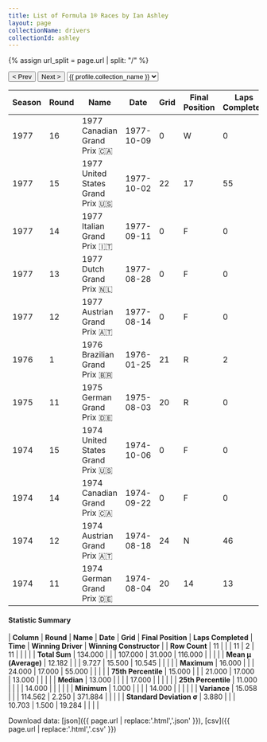 ```yaml
---
title: List of Formula 1® Races by Ian Ashley
layout: page
collectionName: drivers
collectionId: ashley
---
```


{% assign url_split = page.url | split: "/" %}
<div id="collection-navigation">
<button onclick="selector.options[selector.selectedIndex-1].value && (window.location = selector.options[selector.selectedIndex-1].value);">&lt; Prev</button>
<button onclick="selector.options[selector.selectedIndex+1].value && (window.location = selector.options[selector.selectedIndex+1].value);">Next &gt;</button>
<select id="selector" onchange="this.options[this.selectedIndex].value && (window.location = this.options[this.selectedIndex].value);">
  {% for collectionId in site.data[page.collectionName].refs %}
    {% if collectionId == page.collectionId %}
      {% assign selected = "selected" %}
    {% else %}
      {% assign selected = "" %}
    {% endif %}
    {% assign profile = site.data[page.collectionName][collectionId].profile %}
    <option value="/f1/{{ page.collectionName }}/{{ collectionId }}/{{ url_split[4] }}" {{ selected }}>{{ profile.collection_name }}</option>
  {% endfor %}
</select>
</div>

| Season | Round | Name | Date | Grid | Final Position | Laps Completed | Time | Winning Driver | Winning Constructor |
|--|--|--|--|--|--|--|--|--|--|
| 1977 | 16 | 1977 Canadian Grand Prix 🇨🇦 | 1977-10-09 | 0 | W | 0 |   | Jody Scheckter 🇿🇦 | Wolf 🇨🇦 |
| 1977 | 15 | 1977 United States Grand Prix 🇺🇸 | 1977-10-02 | 22 | 17 | 55 |   | James Hunt 🇬🇧 | McLaren 🇬🇧 |
| 1977 | 14 | 1977 Italian Grand Prix 🇮🇹 | 1977-09-11 | 0 | F | 0 |   | Mario Andretti 🇺🇸 | Team Lotus 🇬🇧 |
| 1977 | 13 | 1977 Dutch Grand Prix 🇳🇱 | 1977-08-28 | 0 | F | 0 |   | Niki Lauda 🇦🇹 | Ferrari 🇮🇹 |
| 1977 | 12 | 1977 Austrian Grand Prix 🇦🇹 | 1977-08-14 | 0 | F | 0 |   | Alan Jones 🇦🇺 | Shadow 🇬🇧 |
| 1976 | 1 | 1976 Brazilian Grand Prix 🇧🇷 | 1976-01-25 | 21 | R | 2 |   | Niki Lauda 🇦🇹 | Ferrari 🇮🇹 |
| 1975 | 11 | 1975 German Grand Prix 🇩🇪 | 1975-08-03 | 20 | R | 0 |   | Carlos Reutemann 🇦🇷 | Brabham 🇬🇧 |
| 1974 | 15 | 1974 United States Grand Prix 🇺🇸 | 1974-10-06 | 0 | F | 0 |   | Carlos Reutemann 🇦🇷 | Brabham 🇬🇧 |
| 1974 | 14 | 1974 Canadian Grand Prix 🇨🇦 | 1974-09-22 | 0 | F | 0 |   | Emerson Fittipaldi 🇧🇷 | McLaren 🇬🇧 |
| 1974 | 12 | 1974 Austrian Grand Prix 🇦🇹 | 1974-08-18 | 24 | N | 46 |   | Carlos Reutemann 🇦🇷 | Brabham 🇬🇧 |
| 1974 | 11 | 1974 German Grand Prix 🇩🇪 | 1974-08-04 | 20 | 14 | 13 |   | Clay Regazzoni 🇨🇭 | Ferrari 🇮🇹 |

#### Statistic Summary

| **Column** | **Round** | **Name** | **Date** | **Grid** | **Final Position** | **Laps Completed** | **Time** | **Winning Driver** | **Winning Constructor** |
| **Row Count** | 11 |  |  | 11 | 2 | 11 |  |  |  |
| **Total Sum** | 134.000 |  |  | 107.000 | 31.000 | 116.000 |  |  |  |
| **Mean μ (Average)** | 12.182 |  |  | 9.727 | 15.500 | 10.545 |  |  |  |
| **Maximum** | 16.000 |  |  | 24.000 | 17.000 | 55.000 |  |  |  |
| **75th Percentile** | 15.000 |  |  | 21.000 | 17.000 | 13.000 |  |  |  |
| **Median** | 13.000 |  |  |  | 17.000 |  |  |  |  |
| **25th Percentile** | 11.000 |  |  |  | 14.000 |  |  |  |  |
| **Minimum** | 1.000 |  |  |  | 14.000 |  |  |  |  |
| **Variance** | 15.058 |  |  | 114.562 | 2.250 | 371.884 |  |  |  |
| **Standard Deviation σ** | 3.880 |  |  | 10.703 | 1.500 | 19.284 |  |  |  |

Download data: [json]({{ page.url | replace:'.html','.json' }}), [csv]({{ page.url | replace:'.html','.csv' }})

